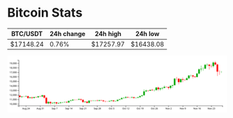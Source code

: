# Bitcoin Stats

BTC/USDT|24h change|24h high|24h low|
|---|---|---|---|
|$17148.24|0.76%|$17257.97|$16438.08|

<img src="./chart.svg">
